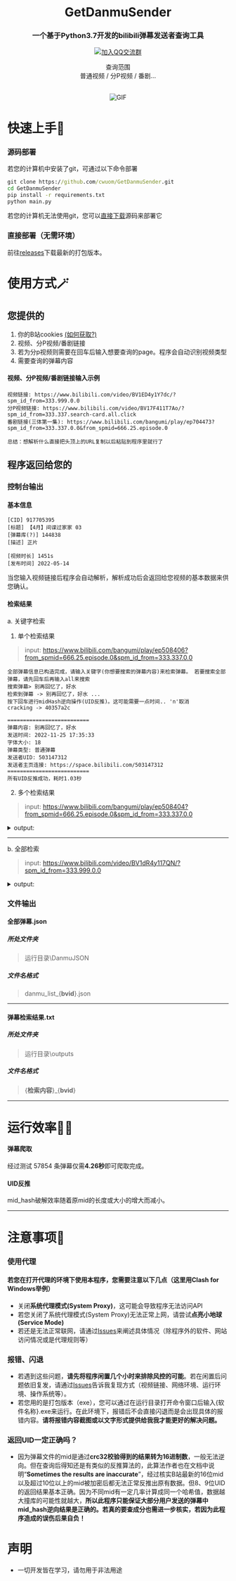 
<h1 align="center">GetDanmuSender</h1>
<div align="center">

<p align="center">
    <h3>一个基于Python3.7开发的bilibili弹幕发送者查询工具</h3>
    <p align="center">
      <a href="https://t.me/tkdifferent">
        <a href="http://qm.qq.com/cgi-bin/qm/qr?_wv=1027&k=SQ2EDC77_dObl8QOdmwMVxw39H8Ur1Ax&authKey=OD1jf7NyaNkZu0HpXuhjnFPTA9hWdxcmiU72rteVclsIWSziS1bjThC8OJaK36sV&noverify=0&group_code=893018099">
<img alt="加入QQ交流群" src="https://img.shields.io/badge/QQGroup-893018099-blue" />
</a>
      <p>
查询范围<br />
普通视频 / 分P视频 / 番剧...<br />
<br />
    </p>
    <p align="center">
      <img alt="GIF" src="https://i.postimg.cc/SRzfqCxh/show.gif" />
    </p>
  </p>
</div>



# 快速上手🔨
### 源码部署 
若您的计算机中安装了git，可通过以下命令部署
```cmd
git clone https://github.com/cwuom/GetDanmuSender.git
cd GetDanmuSender
pip install -r requirements.txt
python main.py
```
若您的计算机无法使用git，您可以[直接下载](https://github.com/cwuom/GetDanmuSender/archive/refs/heads/main.zip)源码来部署它

### 直接部署（无需环境）
前往[releases](https://github.com/cwuom/GetDanmuSender/releases)下载最新的打包版本。

# 使用方式🪄

## 您提供的
 1. 你的B站cookies [(如何获取?)](https://cn.bing.com/search?q=%E5%A6%82%E4%BD%95%E8%8E%B7%E5%8F%96b%E7%AB%99cookies&qs=n&form=QBRE&sp=-1&lq=0&pq=%E5%A6%82%E4%BD%95%E8%8E%B7%E5%8F%96b%E7%AB%99cookies)
2. 视频、分P视频/番剧链接
3. 若为分p视频则需要在回车后输入想要查询的page。程序会自动识别视频类型
4. 需要查询的弹幕内容


#### 视频、分P视频/番剧链接输入示例
```
视频链接: https://www.bilibili.com/video/BV1ED4y1Y7dc/?spm_id_from=333.999.0.0
分P视频链接: https://www.bilibili.com/video/BV17F411T7Ao/?spm_id_from=333.337.search-card.all.click
番剧链接(三体第一集): https://www.bilibili.com/bangumi/play/ep704473?spm_id_from=333.337.0.0&from_spmid=666.25.episode.0

总结：想解析什么直接把头顶上的URL复制以后粘贴到程序里就行了
```

## 程序返回给您的 
### 控制台输出

#### 基本信息
```
[CID] 917705395
[标题] 【4月】间谍过家家 03
[弹幕库(?)] 144838
[描述] 正片

[视频时长] 1451s
[发布时间] 2022-05-14
```
当您输入视频链接后程序会自动解析，解析成功后会返回给您视频的基本数据来供您确认。

#### 检索结果
  

a. 关键字检索

1.  单个检索结果
> input: https://www.bilibili.com/bangumi/play/ep508406?from_spmid=666.25.episode.0&spm_id_from=333.337.0.0 
```
全部弹幕信息已构造完成，请输入关键字(你想要搜索的弹幕内容)来检索弹幕。 若要搜索全部弹幕，请先回车后再输入all来搜索
搜索弹幕> 别再回忆了，好水
检索到弹幕 -> 别再回忆了，好水 ...
按下回车进行midHash逆向操作(UID反推)。这可能需要一点时间.. 'n'取消
cracking -> 40357a2c

==========================
弹幕内容: 别再回忆了，好水
发送时间: 2022-11-25 17:35:33
字体大小: 18
弹幕类型: 普通弹幕
发送者UID: 503147312
发送者主页连接: https://space.bilibili.com/503147312
==========================
所有UID反推成功，耗时1.03秒
```
2. 多个检索结果
> input: https://www.bilibili.com/bangumi/play/ep508404?from_spmid=666.25.episode.0&spm_id_from=333.337.0.0

<details>  
<summary>output:</summary>

```
全部弹幕信息已构造完成，请输入关键字(你想要搜索的弹幕内容)来检索弹幕。 若要搜索全部弹幕，请先回车后再输入all来搜索
搜索弹幕> 66
检索到弹幕 -> 666国家孕动员 ...
检索到弹幕 -> 我直呼666 ...
检索到弹幕 -> [】666 ...
检索到弹幕 -> 一秒变声666！ ...
检索到弹幕 -> 精神医生666太可了 ...
检索到弹幕 -> 读心术啊我的宝子666 ...
检索到弹幕 -> 666有点像我啊 ...
检索到弹幕 -> 树枝666 ...
检索到弹幕 -> 树枝666 ...
检索到弹幕 -> 666 自己暴露 ...
检索到弹幕 -> 366+ ...
检索到弹幕 -> 666好厉害！ ...
检索到弹幕 -> 666，身上有多少颗痘都知道 ...
检索到弹幕 -> 香翅捞饭食不食一阿尼亚树枝666 ...
检索到弹幕 -> 666哇 ...
检索到弹幕 -> 鸡？阿尼亚树枝666 ...
检索到弹幕 -> 找个杀过666个人的单身女士 ...
检索到弹幕 -> 你没逝吧你没逝吧 吃点66梅 ...
检索到弹幕 -> ji?什么意思一可爱女娃树脂666 ...
检索到弹幕 -> 6666扬雾运动 ...
按下回车进行midHash逆向操作(UID反推)。这可能需要一点时间.. 'n'取消
cracking -> 9ec53f79
cracking -> 6d92fb62
cracking -> ac90fae2
cracking -> 12bb5acb
cracking -> 2f35b4bf
cracking -> df8646b3
cracking -> 41b73f9f
cracking -> e7be572a
cracking -> b8aaa332
cracking -> 692eaaf3
cracking -> a3c2c61e
cracking -> 3b21b818
cracking -> 8d8fc457
cracking -> c774eb4a
cracking -> 87813946
cracking -> 23baa12e
cracking -> fae5fa89
cracking -> 6497db1c
cracking -> f927b6a0
cracking -> 489157d9

==========================
弹幕内容: 读心术啊我的宝子666
发送时间: 2022-07-24 17:40:33
字体大小: 25
弹幕类型: 普通弹幕
发送者UID: 288670918
发送者主页连接: https://space.bilibili.com/288670918
==========================

==========================
弹幕内容: 366+
发送时间: 2022-05-09 20:06:45
字体大小: 25
弹幕类型: 普通弹幕
发送者UID: 157243520
发送者主页连接: https://space.bilibili.com/157243520
==========================

==========================
弹幕内容: 香翅捞饭食不食一阿尼亚树枝666
发送时间: 2022-06-26 07:21:08
字体大小: 25
弹幕类型: 普通弹幕
发送者UID: 84167133
发送者主页连接: https://space.bilibili.com/84167133
==========================

==========================
弹幕内容: 666 自己暴露
发送时间: 2022-05-03 01:26:39
字体大小: 25
弹幕类型: 普通弹幕
发送者UID: 29257067
发送者主页连接: https://space.bilibili.com/29257067
==========================

==========================
弹幕内容: 精神医生666太可了
发送时间: 2022-07-31 17:16:36
字体大小: 25
弹幕类型: 普通弹幕
发送者UID: 447472526
发送者主页连接: https://space.bilibili.com/447472526
==========================

==========================
弹幕内容: 一秒变声666！
发送时间: 2022-05-04 01:10:45
字体大小: 25
弹幕类型: 普通弹幕
发送者UID: 518925195
发送者主页连接: https://space.bilibili.com/518925195
==========================

==========================
弹幕内容: 666哇
发送时间: 2022-06-19 10:49:37
字体大小: 18
弹幕类型: 顶部弹幕
发送者UID: 126088187
发送者主页连接: https://space.bilibili.com/126088187
==========================

==========================
弹幕内容: 找个杀过666个人的单身女士
发送时间: 2022-05-06 01:00:52
字体大小: 25
弹幕类型: 普通弹幕
发送者UID: 250620582
发送者主页连接: https://space.bilibili.com/250620582
==========================

==========================
弹幕内容: [】666
发送时间: 2022-06-26 22:36:22
字体大小: 25
弹幕类型: 普通弹幕
发送者UID: 648890053
发送者主页连接: https://space.bilibili.com/648890053
==========================

==========================
弹幕内容: 666好厉害！
发送时间: 2022-09-22 19:43:18
字体大小: 25
弹幕类型: 普通弹幕
发送者UID: 519153783
发送者主页连接: https://space.bilibili.com/519153783
==========================

==========================
弹幕内容: ji?什么意思一可爱女娃树脂666
发送时间: 2022-05-15 17:08:15
字体大小: 25
弹幕类型: 普通弹幕
发送者UID: 383422259
发送者主页连接: https://space.bilibili.com/383422259
==========================

==========================
弹幕内容: 666，身上有多少颗痘都知道
发送时间: 2022-07-07 11:45:19
字体大小: 25
弹幕类型: 普通弹幕
发送者UID: 618368642
发送者主页连接: https://space.bilibili.com/618368642
==========================

==========================
弹幕内容: 6666扬雾运动
发送时间: 2023-02-19 12:50:52
字体大小: 25
弹幕类型: 普通弹幕
发送者UID: 582621618
发送者主页连接: https://space.bilibili.com/582621618
==========================

==========================
弹幕内容: 鸡？阿尼亚树枝666
发送时间: 2022-06-09 22:08:17
字体大小: 25
弹幕类型: 普通弹幕
发送者UID: 399698342
发送者主页连接: https://space.bilibili.com/399698342
==========================

==========================
弹幕内容: 树枝666
发送时间: 2022-07-11 08:36:54
字体大小: 25
弹幕类型: 普通弹幕
发送者UID: 737896911
发送者主页连接: https://space.bilibili.com/737896911
==========================

==========================
弹幕内容: 我直呼666
发送时间: 2022-07-02 20:40:27
字体大小: 25
弹幕类型: 普通弹幕
发送者UID: 1541956582
发送者主页连接: https://space.bilibili.com/1541956582
==========================

==========================
弹幕内容: 666有点像我啊
发送时间: 2022-07-14 14:33:18
字体大小: 25
弹幕类型: 普通弹幕
发送者UID: 1403556754
发送者主页连接: https://space.bilibili.com/1403556754
==========================

==========================
弹幕内容: 树枝666
发送时间: 2022-06-06 20:48:33
字体大小: 25
弹幕类型: 普通弹幕
发送者UID: 1470353839
发送者主页连接: https://space.bilibili.com/1470353839
==========================

==========================
弹幕内容: 你没逝吧你没逝吧 吃点66梅
发送时间: 2022-05-02 11:55:45
字体大小: 25
弹幕类型: 顶部弹幕
发送者UID: 2004989581
发送者主页连接: https://space.bilibili.com/2004989581
==========================

==========================
弹幕内容: 666国家孕动员
发送时间: 2022-07-05 17:13:40
字体大小: 25
弹幕类型: 普通弹幕
发送者UID: 1837817767
发送者主页连接: https://space.bilibili.com/1837817767
==========================
所有UID反推成功，耗时30.35秒
```


</details>

----

b. 全部检索
> input: https://www.bilibili.com/video/BV1dR4y117QN/?spm_id_from=333.999.0.0

<details>  
<summary>output:</summary>

```
全部弹幕信息已构造完成，请输入关键字(你想要搜索的弹幕内容)来检索弹幕。 若要搜索全部弹幕，请先回车后再输入all来搜索
搜索弹幕>
你没有输入任何关键词，请输入关键词后检索！
若需要检索全部弹幕，请输入'all'
all
检索到弹幕 -> 线插紧 ...
检索到弹幕 -> 笑死了 ...
检索到弹幕 -> 有没有可能接口没插好 ...
检索到弹幕 -> 大聪明，截图给别人看屏幕 ...
检索到弹幕 -> 《你截图我怎么看》 ...
检索到弹幕 -> 省流：评论置顶 ...
检索到弹幕 -> TN屏吧？卓威也是这样 ...
检索到弹幕 -> tn屏是这样的 ...
检索到弹幕 -> 小米，合理 ...
检索到弹幕 -> 尬黑 ...
检索到弹幕 -> 是正品 ...
检索到弹幕 -> 跟学校机房的差不多 ...
检索到弹幕 -> 米狗，这也是尬黑？？？ ...
检索到弹幕 -> 这是线问题吧。 ...
检索到弹幕 -> 1080p就这样 ...
检索到弹幕 -> 不爱小米不爱国 ...
检索到弹幕 -> 冬天 ...
检索到弹幕 -> 看不清，不予评价 ...
检索到弹幕 -> 看不清 ...
检索到弹幕 -> 看不清 ...
检索到弹幕 -> 这能看的？不要付费？ ...
检索到弹幕 -> 为了黑而黑 ...
检索到弹幕 -> 省流:看评论区 ...
检索到弹幕 -> 小呆唯不是很友善啊 ...
检索到弹幕 -> 起码他会截图 ...
检索到弹幕 -> 啥软 ...
检索到弹幕 -> 粗粮 凑合吃吧 ...
检索到弹幕 -> 要么是分辨率太低。要么是显卡没设置好 ...
检索到弹幕 -> Windows的问题 ...
检索到弹幕 -> 肯定是OPPO派来的黑子 ...
检索到弹幕 -> Win11显示有问题 ...
检索到弹幕 -> 有妖气 ...
检索到弹幕 -> 1080p ...
检索到弹幕 -> 你非要买小米的垃圾，那能怎么办。以后长记性， 他们家没什么好玩意。早买早退坑。 ...
检索到弹幕 -> 拍的什么玩意，生怕我们看懂 ...
检索到弹幕 -> 呆唯攻击性满昏 ...
检索到弹幕 -> 省流：小米真好用，小米是我爹 ...
检索到弹幕 -> 呆唯 ...
检索到弹幕 -> 是不是720分辨率的 ...
检索到弹幕 -> 你就1 ...
检索到弹幕 -> 写轮眼 ...
检索到弹幕 -> 我现在听都听不清了 ...
按下回车进行midHash逆向操作(UID反推)。这可能需要一点时间.. 'n'取消
cracking -> be11b671
cracking -> 5752f9a2
cracking -> c9c88631
cracking -> f3f34316
cracking -> 43170c75
cracking -> 13b70c3
cracking -> 41b45af7
cracking -> 9bb71977
cracking -> 8d033d39
cracking -> e5215bea
cracking -> da79cca1
cracking -> bb84a88e
cracking -> 9db58c87
cracking -> d596a4ba
cracking -> fbe690ad
cracking -> 7000fea0
cracking -> 64c6773a
cracking -> 8e1ce468
cracking -> 33c99ccc
cracking -> 33c99ccc
cracking -> 5d8a17c0
cracking -> 72bbbec7
cracking -> 3364964
cracking -> 2c31b493
cracking -> bc1573e
cracking -> 433faf84
cracking -> c507b069
cracking -> 231876
cracking -> 1a169259
cracking -> c037c943
cracking -> 4a28ffe7
cracking -> a79ac605
cracking -> c350d91
cracking -> c43f9d2f
cracking -> c734b966
cracking -> 10d610c9
cracking -> 9895cc74
cracking -> 9895cc74
cracking -> a25936ec
cracking -> b17e0809
cracking -> 794a2f82
cracking -> 6b8046d1

==========================
弹幕内容: 线插紧
发送时间: 2023-01-11 20:26:10
字体大小: 25
弹幕类型: 普通弹幕
发送者UID: 11047709
发送者主页连接: https://space.bilibili.com/11047709
==========================

==========================
弹幕内容: 大聪明，截图给别人看屏幕
发送时间: 2023-01-13 14:23:56
字体大小: 25
弹幕类型: 普通弹幕
发送者UID: 17312669
发送者主页连接: https://space.bilibili.com/17312669
==========================

==========================
弹幕内容: 有没有可能接口没插好
发送时间: 2023-01-12 11:54:43
字体大小: 25
弹幕类型: 顶部弹幕
发送者UID: 69580924
发送者主页连接: https://space.bilibili.com/69580924
==========================

==========================
弹幕内容: TN屏吧？卓威也是这样
发送时间: 2023-01-14 18:30:15
字体大小: 25
弹幕类型: 普通弹幕
发送者UID: 8156402
发送者主页连接: https://space.bilibili.com/8156402
==========================

==========================
弹幕内容: 是正品
发送时间: 2023-01-16 13:18:27
字体大小: 25
弹幕类型: 普通弹幕
发送者UID: 813738
发送者主页连接: https://space.bilibili.com/813738
==========================

==========================
弹幕内容: 1080p就这样
发送时间: 2023-01-17 16:37:40
字体大小: 25
弹幕类型: 普通弹幕
发送者UID: 40307795
发送者主页连接: https://space.bilibili.com/40307795
==========================

==========================
弹幕内容: tn屏是这样的
发送时间: 2023-01-15 02:27:51
字体大小: 25
弹幕类型: 普通弹幕
发送者UID: 221789548
发送者主页连接: https://space.bilibili.com/221789548
==========================

==========================
弹幕内容: 笑死了
发送时间: 2023-01-11 20:55:14
字体大小: 25
弹幕类型: 普通弹幕
发送者UID: 363914344
发送者主页连接: https://space.bilibili.com/363914344
==========================

==========================
弹幕内容: 尬黑
发送时间: 2023-01-16 08:05:59
字体大小: 25
弹幕类型: 普通弹幕
发送者UID: 282813465
发送者主页连接: https://space.bilibili.com/282813465
==========================

==========================
弹幕内容: 小米，合理
发送时间: 2023-01-16 00:57:29
字体大小: 25
弹幕类型: 普通弹幕
发送者UID: 316353938
发送者主页连接: https://space.bilibili.com/316353938
==========================

==========================
弹幕内容: 啥软
发送时间: 2023-01-20 09:50:29
字体大小: 25
弹幕类型: 普通弹幕
发送者UID: 8079393
发送者主页连接: https://space.bilibili.com/8079393
==========================

==========================
弹幕内容: 粗粮 凑合吃吧
发送时间: 2023-01-22 10:37:00
字体大小: 25
弹幕类型: 普通弹幕
发送者UID: 14517274
发送者主页连接: https://space.bilibili.com/14517274
==========================

==========================
弹幕内容: Windows的问题
发送时间: 2023-01-22 20:36:37
字体大小: 25
弹幕类型: 普通弹幕
发送者UID: 2298840
发送者主页连接: https://space.bilibili.com/2298840
==========================

==========================
弹幕内容: 肯定是OPPO派来的黑子
发送时间: 2023-01-23 09:27:34
字体大小: 25
弹幕类型: 普通弹幕
发送者UID: 3880807
发送者主页连接: https://space.bilibili.com/3880807
==========================

==========================
弹幕内容: 《你截图我怎么看》
发送时间: 2023-01-13 16:25:01
字体大小: 25
弹幕类型: 顶部弹幕
发送者UID: 436638784
发送者主页连接: https://space.bilibili.com/436638784
==========================

==========================
弹幕内容: 这能看的？不要付费？
发送时间: 2023-01-17 23:38:44
字体大小: 25
弹幕类型: 顶部弹幕
发送者UID: 234931266
发送者主页连接: https://space.bilibili.com/234931266
==========================

==========================
弹幕内容: 看不清
发送时间: 2023-01-17 22:33:09
字体大小: 25
弹幕类型: 普通弹幕
发送者UID: 410478782
发送者主页连接: https://space.bilibili.com/410478782
==========================

==========================
弹幕内容: 省流：评论置顶
发送时间: 2023-01-13 19:34:07
字体大小: 25
弹幕类型: 普通弹幕
发送者UID: 330120048
发送者主页连接: https://space.bilibili.com/330120048
==========================

==========================
弹幕内容: 你非要买小米的垃圾，那能怎么办。以后长记性， 他们家没什么好玩意。早买早退坑。
发送时间: 2023-01-24 05:09:47
字体大小: 25
弹幕类型: 顶部弹幕
发送者UID: 13251233
发送者主页连接: https://space.bilibili.com/13251233
==========================

==========================
弹幕内容: 看不清，不予评价
发送时间: 2023-01-17 20:29:46
字体大小: 25
弹幕类型: 顶部弹幕
发送者UID: 503884832
发送者主页连接: https://space.bilibili.com/503884832
==========================

==========================
弹幕内容: 你就1
发送时间: 2023-02-07 18:37:02
字体大小: 25
弹幕类型: 普通弹幕
发送者UID: 65405244
发送者主页连接: https://space.bilibili.com/65405244
==========================

==========================
弹幕内容: 写轮眼
发送时间: 2023-02-07 18:37:13
字体大小: 25
弹幕类型: 普通弹幕
发送者UID: 65405244
发送者主页连接: https://space.bilibili.com/65405244
==========================

==========================
弹幕内容: 为了黑而黑
发送时间: 2023-01-17 23:52:07
字体大小: 25
弹幕类型: 普通弹幕
发送者UID: 297991801
发送者主页连接: https://space.bilibili.com/297991801
==========================

==========================
弹幕内容: 1080p
发送时间: 2023-01-23 18:14:36
字体大小: 25
弹幕类型: 普通弹幕
发送者UID: 9332775
发送者主页连接: https://space.bilibili.com/9332775
==========================

==========================
弹幕内容: 不爱小米不爱国
发送时间: 2023-01-17 17:11:58
字体大小: 25
弹幕类型: 普通弹幕
发送者UID: 439310802
发送者主页连接: https://space.bilibili.com/439310802
==========================

==========================
弹幕内容: 起码他会截图
发送时间: 2023-01-19 02:52:46
字体大小: 25
弹幕类型: 顶部弹幕
发送者UID: 202299927
发送者主页连接: https://space.bilibili.com/202299927
==========================

==========================
弹幕内容: 我现在听都听不清了
发送时间: 2023-03-24 11:08:37
字体大小: 25
弹幕类型: 顶部弹幕
发送者UID: 13221994
发送者主页连接: https://space.bilibili.com/13221994
==========================

==========================
弹幕内容: 看不清
发送时间: 2023-01-17 22:33:16
字体大小: 25
弹幕类型: 顶部弹幕
发送者UID: 410478782
发送者主页连接: https://space.bilibili.com/410478782
==========================

==========================
弹幕内容: 米狗，这也是尬黑？？？
发送时间: 2023-01-16 14:13:58
字体大小: 25
弹幕类型: 普通弹幕
发送者UID: 535816556
发送者主页连接: https://space.bilibili.com/535816556
==========================

==========================
弹幕内容: 省流:看评论区
发送时间: 2023-01-18 02:51:56
字体大小: 25
弹幕类型: 顶部弹幕
发送者UID: 302561191
发送者主页连接: https://space.bilibili.com/302561191
==========================

==========================
弹幕内容: 要么是分辨率太低。要么是显卡没设置好
发送时间: 2023-01-22 16:31:37
字体大小: 25
弹幕类型: 普通弹幕
发送者UID: 338857393
发送者主页连接: https://space.bilibili.com/338857393
==========================

==========================
弹幕内容: Win11显示有问题
发送时间: 2023-01-23 11:08:25
字体大小: 25
弹幕类型: 普通弹幕
发送者UID: 290260403
发送者主页连接: https://space.bilibili.com/290260403
==========================

==========================
弹幕内容: 拍的什么玩意，生怕我们看懂
发送时间: 2023-01-28 12:55:18
字体大小: 25
弹幕类型: 普通弹幕
发送者UID: 403033778
发送者主页连接: https://space.bilibili.com/403033778
==========================

==========================
弹幕内容: 小呆唯不是很友善啊
发送时间: 2023-01-18 10:46:40
字体大小: 25
弹幕类型: 顶部弹幕
发送者UID: 628718076
发送者主页连接: https://space.bilibili.com/628718076
==========================

==========================
弹幕内容: 呆唯攻击性满昏
发送时间: 2023-01-29 09:52:55
字体大小: 25
弹幕类型: 顶部弹幕
发送者UID: 454069305
发送者主页连接: https://space.bilibili.com/454069305
==========================

==========================
弹幕内容: 有妖气
发送时间: 2023-01-23 16:54:31
字体大小: 25
弹幕类型: 普通弹幕
发送者UID: 490744102
发送者主页连接: https://space.bilibili.com/490744102
==========================

==========================
弹幕内容: 跟学校机房的差不多
发送时间: 2023-01-16 13:34:59
字体大小: 25
弹幕类型: 顶部弹幕
发送者UID: 916430804
发送者主页连接: https://space.bilibili.com/916430804
==========================

==========================
弹幕内容: 呆唯
发送时间: 2023-01-29 13:14:42
字体大小: 25
弹幕类型: 普通弹幕
发送者UID: 475672344
发送者主页连接: https://space.bilibili.com/475672344
==========================

==========================
弹幕内容: 冬天
发送时间: 2023-01-17 18:53:46
字体大小: 25
弹幕类型: 顶部弹幕
发送者UID: 1473133205
发送者主页连接: https://space.bilibili.com/1473133205
==========================

==========================
弹幕内容: 省流：小米真好用，小米是我爹
发送时间: 2023-01-29 10:07:05
字体大小: 25
弹幕类型: 顶部弹幕
发送者UID: 1417391693
发送者主页连接: https://space.bilibili.com/1417391693
==========================

==========================
弹幕内容: 是不是720分辨率的
发送时间: 2023-02-05 05:00:38
字体大小: 25
弹幕类型: 普通弹幕
发送者UID: 1139513571
发送者主页连接: https://space.bilibili.com/1139513571
==========================

==========================
弹幕内容: 这是线问题吧。
发送时间: 2023-01-16 23:01:02
字体大小: 25
弹幕类型: 普通弹幕
发送者UID: 3706386123
发送者主页连接: https://space.bilibili.com/3706386123
==========================
所有UID反推成功，耗时37.06秒
回车继续检索，输入q退出...
```

----

</details>

### 文件输出

#### 全部弹幕.json
##### 所处文件夹
> 运行目录\DanmuJSON
##### 文件名格式
> danmu_list_{**bvid**}.json

----

#### 弹幕检索结果.txt
##### 所处文件夹
> 运行目录\outputs
##### 文件名格式
> {**检索内容**}_{**bvid**}

---
# 运行效率🏃‍♂️
#### 弹幕爬取
经过测试 57854 条弹幕仅需**4.26秒**即可爬取完成。

#### UID反推
mid_hash破解效率随着原mid的长度或大小的增大而减小。

---

# 注意事项👀
### 使用代理
#### 若您在打开代理的环境下使用本程序，您需要注意以下几点（这里用Clash for Windows举例）
- 关闭**系统代理模式(System Proxy)**，这可能会导致程序无法访问API
- 若您关闭了系统代理模式(System Proxy)无法正常上网，请尝试**点亮小地球(Service Mode)**
- 若还是无法正常联网，请通过[Issues](https://github.com/cwuom/GetDanmuSender/issues)来阐述具体情况（除程序外的软件、网站访问情况或是代理规则等）

### 报错、闪退
- 若遇到这些问题，**请先将程序闲置几个小时来排除风控的可能**。若在闲置后问题依旧复发，请通过[Issues](https://github.com/cwuom/GetDanmuSender/issues)告诉我复现方式（视频链接、网络环境、运行环境、操作系统等）。
- 若您用的是打包版本（exe），您可以通过在运行目录打开命令窗口后输入{软件名称}.exe来运行。在此环境下，报错后不会直接闪退而是会出现具体的报错内容。**请将报错内容截图或以文字形式提供给我我才能更好的解决问题。**

### 返回UID一定正确吗？
- 因为弹幕文件的mid是通过**crc32校验得到的结果转为16进制数**，一般无法逆向。但在查询后得知还是有类似的反推算法的，此算法作者也在文档中说明“**Sometimes the results are inaccurate**”，经过核实B站最新的16位mid以及超过10位以上的mid被加密后都无法正常反推出原有数据。但8、9位UID的返回结果基本正确。因为不同mid有一定几率计算成同一个哈希值，数据越大撞库的可能性就越大，**所以此程序只能保证大部分用户发送的弹幕中mid_hash逆向结果是正确的。若真的要查成分也需进一步核实，若因为此程序造成的误伤后果自负！**

# 声明

 - 一切开发皆在学习，请勿用于非法用途
